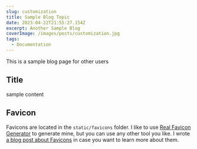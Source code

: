 ```yaml
---
slug: customization
title: Sample Blog Topic
date: 2023-04-22T21:55:27.154Z
excerpt: Another Sample Blog
coverImage: /images/posts/customization.jpg
tags:
  - Documentation
---
```


This is a sample blog page for other users

## Title

sample content

## Favicon

Favicons are located in the `static/favicons` folder. I like to use [Real Favicon Generator](https://realfavicongenerator.net) to generate mine, but you can use any other tool you like. I wrote [a blog post about Favicons](https://fantinel.dev/fixing-favicons) in case you want to learn more about them.
